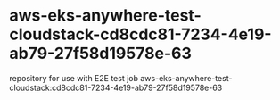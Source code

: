 # aws-eks-anywhere-test-cloudstack-cd8cdc81-7234-4e19-ab79-27f58d19578e-63
repository for use with E2E test job aws-eks-anywhere-test-cloudstack:cd8cdc81-7234-4e19-ab79-27f58d19578e-63
